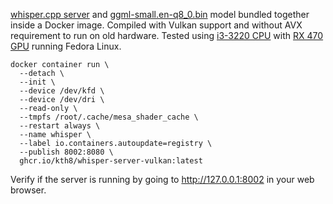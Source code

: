 [whisper.cpp server](https://github.com/ggml-org/whisper.cpp/tree/master/examples/server) and [ggml-small.en-q8_0.bin](https://huggingface.co/ggerganov/whisper.cpp) model bundled together inside a Docker image. Compiled with Vulkan support and without AVX requirement to run on old hardware. Tested using [i3-3220 CPU](https://www.intel.com/content/www/us/en/products/sku/65693/intel-core-i33220-processor-3m-cache-3-30-ghz/specifications.html?q=CM8063701137502) with [RX 470 GPU](https://www.techpowerup.com/gpu-specs/radeon-rx-470.c2861) running Fedora Linux.

```
docker container run \
  --detach \
  --init \
  --device /dev/kfd \
  --device /dev/dri \
  --read-only \
  --tmpfs /root/.cache/mesa_shader_cache \
  --restart always \
  --name whisper \
  --label io.containers.autoupdate=registry \
  --publish 8002:8080 \
  ghcr.io/kth8/whisper-server-vulkan:latest
```
Verify if the server is running by going to http://127.0.0.1:8002 in your web browser.
